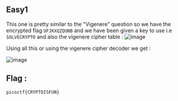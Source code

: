 ## Easy1

This one is pretty similar to the "Vigenere" question so we have the encrypted  flag `UFJKXQZQUNB` and we have been given a key to use i.e `SOLVECRYPTO` and also the vigenere cipher table :
![image](https://github.com/user-attachments/assets/481c57f4-50c8-4abd-93f2-1ba0e249c2e2)

Using all this or using the vigenere cipher decoder we get :

![image](https://github.com/user-attachments/assets/111736cb-f5d7-4df0-a2cb-9c0967a65bd8)

## Flag :
`picoctf{CRYPTOISFUN}`
